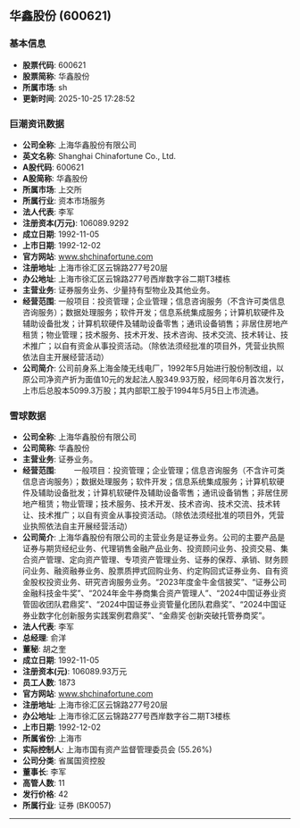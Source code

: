 ## 华鑫股份 (600621)

### 基本信息

- **股票代码**: 600621
- **股票简称**: 华鑫股份
- **所属市场**: sh
- **更新时间**: 2025-10-25 17:28:52

### 巨潮资讯数据

- **公司全称**: 上海华鑫股份有限公司
- **英文名称**: Shanghai Chinafortune Co., Ltd.
- **A股代码**: 600621
- **A股简称**: 华鑫股份
- **所属市场**: 上交所
- **所属行业**: 资本市场服务
- **法人代表**: 李军
- **注册资本(万元)**: 106089.9292
- **成立日期**: 1992-11-05
- **上市日期**: 1992-12-02
- **官方网站**: www.shchinafortune.com
- **注册地址**: 上海市徐汇区云锦路277号20层
- **办公地址**: 上海市徐汇区云锦路277号西岸数字谷二期T3楼栋
- **主营业务**: 证券服务业务、少量持有型物业及其他业务。
- **经营范围**: 一般项目：投资管理；企业管理；信息咨询服务（不含许可类信息咨询服务）；数据处理服务；软件开发；信息系统集成服务；计算机软硬件及辅助设备批发；计算机软硬件及辅助设备零售；通讯设备销售；非居住房地产租赁；物业管理；技术服务、技术开发、技术咨询、技术交流、技术转让、技术推广；以自有资金从事投资活动。（除依法须经批准的项目外，凭营业执照依法自主开展经营活动）
- **公司简介**: 公司前身系上海金陵无线电厂，1992年5月始进行股份制改组，以原公司净资产折为面值10元的发起法人股349.93万股，经同年6月首次发行，上市后总股本5099.3万股；其内部职工股于1994年5月5日上市流通。

### 雪球数据

- **公司全称**: 上海华鑫股份有限公司
- **公司简称**: 华鑫股份
- **主营业务**: 证券业务。
- **经营范围**: 　　一般项目：投资管理；企业管理；信息咨询服务（不含许可类信息咨询服务）；数据处理服务；软件开发；信息系统集成服务；计算机软硬件及辅助设备批发；计算机软硬件及辅助设备零售；通讯设备销售；非居住房地产租赁；物业管理；技术服务、技术开发、技术咨询、技术交流、技术转让、技术推广；以自有资金从事投资活动。（除依法须经批准的项目外，凭营业执照依法自主开展经营活动）
- **公司简介**: 上海华鑫股份有限公司的主营业务是证券业务。公司的主要产品是证券与期货经纪业务、代理销售金融产品业务、投资顾问业务、投资交易、集合资产管理、定向资产管理、专项资产管理业务、证券的保荐、承销、财务顾问业务、融资融券业务、股票质押式回购业务、约定购回式证券业务、自有资金股权投资业务、研究咨询服务业务。“2023年度金牛金信披奖”、“证券公司金融科技金牛奖”、“2024年金牛券商集合资产管理人”、“2024中国证券业资管固收团队君鼎奖”、“2024中国证券业资管量化团队君鼎奖”、“2024中国证券业数字化创新服务实践案例君鼎奖”、“金鼎奖·创新突破托管券商奖”。
- **法人代表**: 李军
- **总经理**: 俞洋
- **董秘**: 胡之奎
- **成立日期**: 1992-11-05
- **注册资本(元)**: 106089.93万元
- **员工人数**: 1873
- **官方网站**: www.shchinafortune.com
- **注册地址**: 上海市徐汇区云锦路277号20层
- **办公地址**: 上海市徐汇区云锦路277号西岸数字谷二期T3楼栋
- **上市日期**: 1992-12-02
- **所属省份**: 上海市
- **实际控制人**: 上海市国有资产监督管理委员会 (55.26%)
- **公司分类**: 省属国资控股
- **董事长**: 李军
- **高管人数**: 11
- **发行价格**: 42
- **所属行业**: 证券 (BK0057)

---